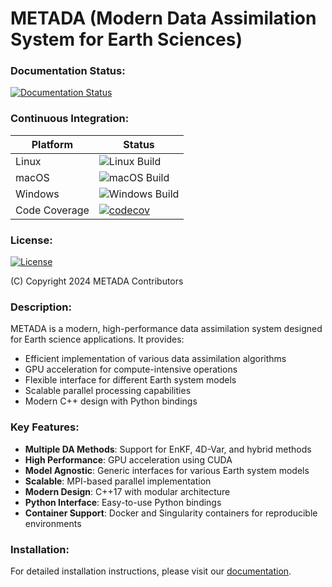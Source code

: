 # METADA (Modern Data Assimilation System for Earth Sciences)

### Documentation Status:
[![Documentation Status](https://readthedocs.org/projects/modern-data-assimilation-system-for-earth-sciences/badge/?version=latest)](https://modern-data-assimilation-system-for-earth-sciences.readthedocs.io/en/latest/?badge=latest)

### Continuous Integration:
| Platform      | Status |
| ------------- | ------ |
| Linux         | ![Linux Build](https://github.com/your-org/metada/workflows/Linux/badge.svg) |
| macOS         | ![macOS Build](https://github.com/your-org/metada/workflows/macOS/badge.svg) |
| Windows       | ![Windows Build](https://github.com/open-x-da/metada/workflows/Windows/badge.svg) |
| Code Coverage | [![codecov](https://codecov.io/gh/your-org/metada/branch/main/graph/badge.svg)](https://codecov.io/gh/your-org/metada) |

### License:
[![License](https://img.shields.io/badge/License-Apache%202.0-blue.svg)](https://opensource.org/licenses/Apache-2.0)

(C) Copyright 2024 METADA Contributors

### Description:

METADA is a modern, high-performance data assimilation system designed for Earth science applications. It provides:

- Efficient implementation of various data assimilation algorithms
- GPU acceleration for compute-intensive operations
- Flexible interface for different Earth system models
- Scalable parallel processing capabilities
- Modern C++ design with Python bindings

### Key Features:

- **Multiple DA Methods**: Support for EnKF, 4D-Var, and hybrid methods
- **High Performance**: GPU acceleration using CUDA
- **Model Agnostic**: Generic interfaces for various Earth system models
- **Scalable**: MPI-based parallel implementation
- **Modern Design**: C++17 with modular architecture
- **Python Interface**: Easy-to-use Python bindings
- **Container Support**: Docker and Singularity containers for reproducible environments

### Installation:

For detailed installation instructions, please visit our [documentation](https://modern-data-assimilation-system-for-earth-sciences.readthedocs.io/en/latest/index.html).
